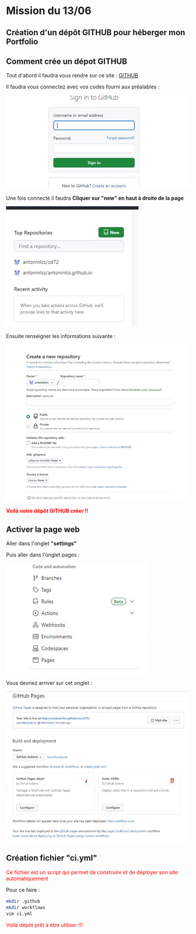 # Mission du 13/06

##  Création d'un dépôt GITHUB pour héberger mon Portfolio

## Comment crée un dépot GITHUB 

Tout d'abord il faudra vous rendre sur ce site : [GITHUB](https://github.com/)

Il faudra vous connectez avec vos codes fourni aux préalables :

![Image connexion GITHUB](../../images/conexiongit.jpg)

Une fois connecté il faudra **Cliquer sur "new" en haut à droite de la page**

![new dépôt](../../images/new.jpg)

Ensuite renseigner les informations suivante :

![dépôt](../../images/dépôt.jpg)

**<span style="color:red">Voilà votre dépôt GITHUB créer !!</span>**

## Activer la page web 

Aller dans l'onglet **"settings"** 

Puis aller dans l'onglet pages :

![Page](../../images/page.jpg)

Vous devriez arriver sur cet onglet : 

![Page_2.0](../../images/page_2.0.jpg)

## Création fichier "ci.yml"

<span style="color:red">Ce fichier est un script qui permet de construire et de déployer son site automatiquement</span>

Pour ce faire :

~~~bash
mkdir .github
mkdir workflows
vim ci.yml
~~~

<span style="color:red">Voilà dépôt prêt à être utiliser !!! </span>